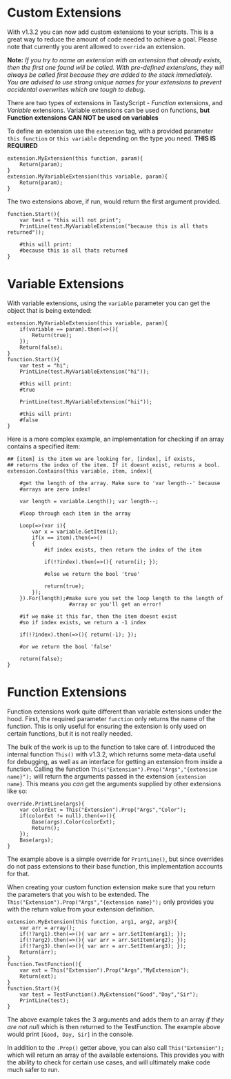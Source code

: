 # Custom Extensions

With v1.3.2 you can now add custom extensions to your scripts. This is a great way to reduce the amount of code needed to achieve a goal. Please note that currently you arent allowed to `override` an extension.

**Note:** *If you try to name an extension with an extension that already exists, then the first one found will be called. With pre-defined extensions, they will always be called first because they are added to the stack immediately. You are advised to use strong unique names for your extensions to prevent accidental overwrites which are tough to debug.*

There are two types of extensions in TastyScript - *Function* extensions, and *Variable* extensions. Variable extensions can be used on functions, **but Function extensions CAN NOT be used on variables**

To define an extension use the `extension` tag, with a provided parameter `this function` or `this variable` depending on the type you need. **THIS IS REQUIRED**

```
extension.MyExtension(this function, param){
	Return(param);
}
extension.MyVariableExtension(this variable, param){
	Return(param);
}
```

The two extensions above, if run, would return the first argument provided.

```
function.Start(){
	var test = "this will not print";
	PrintLine(test.MyVariableExtension("because this is all thats returned"));
	
	#this will print:
	#because this is all thats returned
}
```

# Variable Extensions

With variable extensions, using the `variable` parameter you can get the object that is being extended:

```
extension.MyVariableExtension(this variable, param){
	if(variable == param).then(=>(){
		Return(true);
	});
	Return(false);
}
function.Start(){
	var test = "hi";
	PrintLine(test.MyVariableExtension("hi"));
	
	#this will print:
	#true
	
	PrintLine(test.MyVariableExtension("hii"));
	
	#this will print:
	#false
}
```

Here is a more complex example, an implementation for checking if an array contains a specified item:

```
## [item] is the item we are looking for, [index], if exists,
## returns the index of the item. If it doesnt exist, returns a bool. 
extension.Contains(this variable, item, index){
	
	#get the length of the array. Make sure to 'var length--' because
	#arrays are zero index!
	
	var length = variable.Length(); var length--;
	
	#loop through each item in the array
	
	Loop(=>(var i){
		var x = variable.GetItem(i);
		if(x == item).then(=>()
		{
			#if index exists, then return the index of the item
			
			if(!?index).then(=>(){ return(i); });
			
			#else we return the bool 'true'
			
			return(true); 
		});
	}).For(length);#make sure you set the loop length to the length of
					#array or you'll get an error!
	
	#if we make it this far, then the item doesnt exist
	#so if index exists, we return a -1 index
	
	if(!?index).then(=>(){ return(-1); });
	
	#or we return the bool 'false'
	
	return(false);
}
```

# Function Extensions

Function extensions work quite different than variable extensions under the hood. First, the required parameter `function` only returns the name of the function. This is only useful for ensuring the extension is only used on certain functions, but it is not really needed. 

The bulk of the work is up to the function to take care of. I introduced the internal function `This()` with v1.3.2, which returns some meta-data useful for debugging, as well as an interface for getting an extension from inside a function. Calling the function `This("Extension").Prop("Args","{extension name}");` will return the arguments passed in the extension `{extension name}`. This means you *can* get the arguments supplied by other extensions like so:

```
override.PrintLine(args){
	var colorExt = This("Extension").Prop("Args","Color");
	if(colorExt != null).then(=>(){
		Base(args).Color(colorExt);
		Return();
	});
	Base(args);
}
```

The example above is a simple override for `PrintLine()`, but since overrides do not pass extensions to their base function, this implementation accounts for that.

When creating your custom function extension make sure that you return the parameters that you wish to be extended. The `This("Extension").Prop("Args","{extension name}");` only provides you with the return value from your extension definition.

```
extension.MyExtension(this function, arg1, arg2, arg3){
	var arr = array();
	if(!?arg1).then(=>(){ var arr = arr.SetItem(arg1); });
	if(!?arg2).then(=>(){ var arr = arr.SetItem(arg2); });
	if(!?arg3).then(=>(){ var arr = arr.SetItem(arg3); });
	Return(arr);
}
function.TestFunction(){
	var ext = This("Extension").Prop("Args","MyExtension");
	Return(ext);
}
function.Start(){
	var test = TestFunction().MyExtension("Good","Day","Sir");
	PrintLine(test);
}
```

The above example takes the 3 arguments and adds them to an array *if they are not null* which is then returned to the TestFunction. The example above would print `[Good, Day, Sir]` in the console.

In addition to the `.Prop()` getter above, you can also call `This("Extension");` which will return an array of the available extensions. This provides you with the ability to check for certain use cases, and will ultimately make code much safer to run.